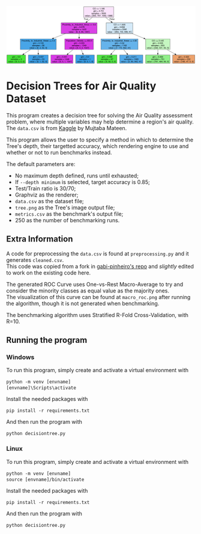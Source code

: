 <div align="center">
    <img src="https://raw.githubusercontent.com/OgawaSama/air-quality/master/tree.png" alt="tiny tree" width="1000"/>

</div> 

# Decision Trees for Air Quality Dataset

This program creates a decision tree for solving the Air Quality assessment problem, where multiple variables may help determine a region's air quality.
The `data.csv` is from [Kaggle](https://www.kaggle.com/datasets/mujtabamatin/air-quality-and-pollution-assessment) by Mujtaba Mateen.

This program allows the user to specify a method in which to determine the Tree's depth, their targetted accuracy, which rendering engine to use and whether or not to run benchmarks instead.

The default parameters are:
* No maximum depth defined, runs until exhausted;
* If `--depth minimum` is selected, target accuracy is 0.85;
* Test/Train ratio is 30/70;
* Graphviz as the renderer;
* `data.csv` as the dataset file;
* `tree.png` as the Tree's image output file;
* `metrics.csv` as the benchmark's output file;
* 250 as the number of benchmarking runs.

## Extra Information
A code for preprocessing the `data.csv` is found at `preprocessing.py` and it generates `cleaned.csv`.  
This code was copied from a fork in [gabi-pinheiro's repo](https://github.com/gabi-pinheiro/air-quality/blob/b2cbdaa49ee1b51c6b10f6f22de274b508793294/pre-processing.py) and _slightly_ edited to work on the existing code here.  

The generated ROC Curve uses One-vs-Rest Macro-Average to try and consider the minority classes as equal value as the majority ones.  
The visualization of this curve can be found at `macro_roc.png` after running the algorithm, though it is not generated when benchmarking.

The benchmarking algorithm uses Stratified R-Fold Cross-Validation, with R=10.


## Running the program

### Windows
To run this program, simply create and activate a virtual environment with
```shell
python -m venv [envname]
[envname]\Scripts\activate
```

Install the needed packages with
```shell
pip install -r requirements.txt
```

And then run the program with
```shell
python decisiontree.py
```
### Linux
To run this program, simply create and activate a virtual environment with
```shell
python -m venv [envname]
source [envname]/bin/activate
```

Install the needed packages with
```shell
pip install -r requirements.txt
```

And then run the program with
```shell
python decisiontree.py
```

